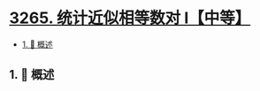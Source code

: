 # [3265. 统计近似相等数对 I【中等】](https://github.com/Tdahuyou/TNotes.leetcode/tree/main/notes/3265.%20%E7%BB%9F%E8%AE%A1%E8%BF%91%E4%BC%BC%E7%9B%B8%E7%AD%89%E6%95%B0%E5%AF%B9%20I%E3%80%90%E4%B8%AD%E7%AD%89%E3%80%91)

<!-- region:toc -->

- [1. 📝 概述](#1--概述)

<!-- endregion:toc -->

## 1. 📝 概述
